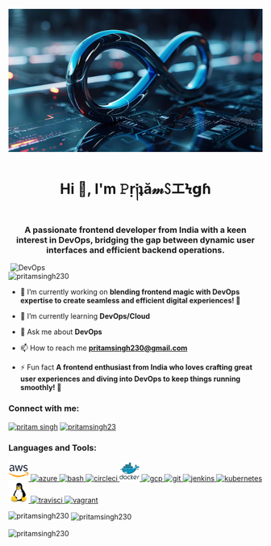 <p align="center">
  <img src="https://raw.githubusercontent.com/Pritamsingh230/Pritamsingh230/main/Dev.png" alt="Logo" width="800">
</p>

<h1 align="center">Hi 👋, I'm 𝙿ṛ༏ʇă𝓂ꇙエϞ𝗴ɦ</h1>
<h3 align="center">A passionate frontend developer from India with a keen interest in DevOps, bridging the gap between dynamic user interfaces and efficient backend operations.</h3>
<img align="right" alt="DevOps" width="500" src="https://miro.medium.com/v2/resize:fit:1400/1*reRpiezl3EnhtteqjoGSLw.gif">

<p align="left"> <img src="https://komarev.com/ghpvc/?username=pritamsingh230&label=Profile%20views&color=0e75b6&style=flat" alt="pritamsingh230" /> </p>

- 🔭 I’m currently working on **blending frontend magic with DevOps expertise to create seamless and efficient digital experiences! 🚀**

- 🌱 I’m currently learning **DevOps/Cloud**

- 💬 Ask me about **DevOps**

- 📫 How to reach me **pritamsingh230@gmail.com**

- ⚡ Fun fact **A frontend enthusiast from India who loves crafting great user experiences and diving into DevOps to keep things running smoothly! 🚀**

<h3 align="left">Connect with me:</h3>
<p align="left">
<a href="https://fb.com/pritam singh" target="blank"><img align="center" src="https://raw.githubusercontent.com/rahuldkjain/github-profile-readme-generator/master/src/images/icons/Social/facebook.svg" alt="pritam singh" height="30" width="40" /></a>
<a href="https://instagram.com/pritamsingh23" target="blank"><img align="center" src="https://raw.githubusercontent.com/rahuldkjain/github-profile-readme-generator/master/src/images/icons/Social/instagram.svg" alt="pritamsingh23" height="30" width="40" /></a>
</p>

<h3 align="left">Languages and Tools:</h3>
<p align="left"> <a href="https://aws.amazon.com" target="_blank" rel="noreferrer"> <img src="https://raw.githubusercontent.com/devicons/devicon/master/icons/amazonwebservices/amazonwebservices-original-wordmark.svg" alt="aws" width="40" height="40"/> </a> <a href="https://azure.microsoft.com/en-in/" target="_blank" rel="noreferrer"> <img src="https://www.vectorlogo.zone/logos/microsoft_azure/microsoft_azure-icon.svg" alt="azure" width="40" height="40"/> </a> <a href="https://www.gnu.org/software/bash/" target="_blank" rel="noreferrer"> <img src="https://www.vectorlogo.zone/logos/gnu_bash/gnu_bash-icon.svg" alt="bash" width="40" height="40"/> </a> <a href="https://circleci.com" target="_blank" rel="noreferrer"> <img src="https://www.vectorlogo.zone/logos/circleci/circleci-icon.svg" alt="circleci" width="40" height="40"/> </a> <a href="https://www.docker.com/" target="_blank" rel="noreferrer"> <img src="https://raw.githubusercontent.com/devicons/devicon/master/icons/docker/docker-original-wordmark.svg" alt="docker" width="40" height="40"/> </a> <a href="https://cloud.google.com" target="_blank" rel="noreferrer"> <img src="https://www.vectorlogo.zone/logos/google_cloud/google_cloud-icon.svg" alt="gcp" width="40" height="40"/> </a> <a href="https://git-scm.com/" target="_blank" rel="noreferrer"> <img src="https://www.vectorlogo.zone/logos/git-scm/git-scm-icon.svg" alt="git" width="40" height="40"/> </a> <a href="https://www.jenkins.io" target="_blank" rel="noreferrer"> <img src="https://www.vectorlogo.zone/logos/jenkins/jenkins-icon.svg" alt="jenkins" width="40" height="40"/> </a> <a href="https://kubernetes.io" target="_blank" rel="noreferrer"> <img src="https://www.vectorlogo.zone/logos/kubernetes/kubernetes-icon.svg" alt="kubernetes" width="40" height="40"/> </a> <a href="https://www.linux.org/" target="_blank" rel="noreferrer"> <img src="https://raw.githubusercontent.com/devicons/devicon/master/icons/linux/linux-original.svg" alt="linux" width="40" height="40"/> </a> <a href="https://travis-ci.org" target="_blank" rel="noreferrer"> <img src="https://www.vectorlogo.zone/logos/travis-ci/travis-ci-icon.svg" alt="travisci" width="40" height="40"/> </a> <a href="https://www.vagrantup.com/" target="_blank" rel="noreferrer"> <img src="https://www.vectorlogo.zone/logos/vagrantup/vagrantup-icon.svg" alt="vagrant" width="40" height="40"/> </a> </p>

<p><img align="left" src="https://github-readme-stats.vercel.app/api/top-langs?username=pritamsingh230&show_icons=true&locale=en&layout=compact" alt="pritamsingh230" /></p>

<p>&nbsp;<img align="center" src="https://github-readme-stats.vercel.app/api?username=pritamsingh230&show_icons=true&locale=en" alt="pritamsingh230" /></p>

<p><img align="center" src="https://github-readme-streak-stats.herokuapp.com/?user=pritamsingh230&" alt="pritamsingh230" /></p>
